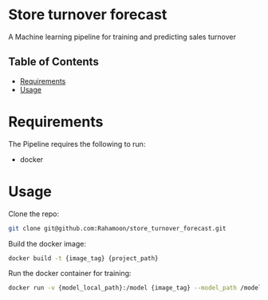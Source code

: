 # Store turnover forecast
A Machine learning pipeline for training and predicting sales turnover

Table of Contents
-----------------

  * [Requirements](#requirements)
  * [Usage](#usage)



# Requirements
The Pipeline requires the following to run:
+ docker

# Usage
Clone the repo:
```sh
git clone git@github.com:Rahamoon/store_turnover_forecast.git
```

Build the docker image:
```sh
docker build -t {image_tag} {project_path}
```

Run the docker container for training:
```sh
docker run -v {model_local_path}:/model {image_tag} --model_path /model
```